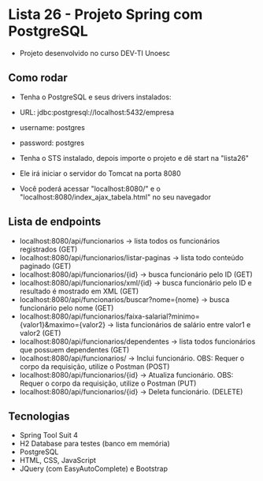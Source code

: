 # Lista 26 - Projeto Spring com PostgreSQL
- Projeto desenvolvido no curso DEV-TI Unoesc

## Como rodar
- Tenha o PostgreSQL e seus drivers instalados:

- URL: jdbc:postgresql://localhost:5432/empresa
- username: postgres
- password: postgres
	
- Tenha o STS instalado, depois importe o projeto e dê start na "lista26"
- Ele irá iniciar o servidor do Tomcat na porta 8080
- Você poderá acessar "localhost:8080/" e o "localhost:8080/index_ajax_tabela.html" no seu navegador

## Lista de endpoints
- localhost:8080/api/funcionarios -> lista todos os funcionários registrados (GET)
- localhost:8080/api/funcionarios/listar-paginas -> lista todo conteúdo paginado (GET)
- localhost:8080/api/funcionarios/{id} -> busca funcionário pelo ID (GET)
- localhost:8080/api/funcionarios/xml/{id} -> busca funcionário pelo ID e resultado é mostrado em XML (GET)
- localhost:8080/api/funcionarios/buscar?nome={nome} -> busca funcionário pelo nome (GET)
- localhost:8080/api/funcionarios/faixa-salarial?minimo={valor1}&maximo={valor2} -> lista funcionários de salário entre valor1 e valor2 (GET)
- localhost:8080/api/funcionarios/dependentes -> lista todos funcionários que possuem dependentes (GET)
- localhost:8080/api/funcionarios/ -> Inclui funcionário. OBS: Requer o corpo da requisição, utilize o Postman (POST) 
- localhost:8080/api/funcionarios/{id} -> Atualiza funcionário. OBS: Requer o corpo da requisição, utilize o Postman (PUT)
- localhost:8080/api/funcionarios/{id} -> Deleta funcionário. (DELETE)

## Tecnologias
- Spring Tool Suit 4
- H2 Database para testes (banco em memória)
- PostgreSQL
- HTML, CSS, JavaScript
- JQuery (com EasyAutoComplete) e Bootstrap